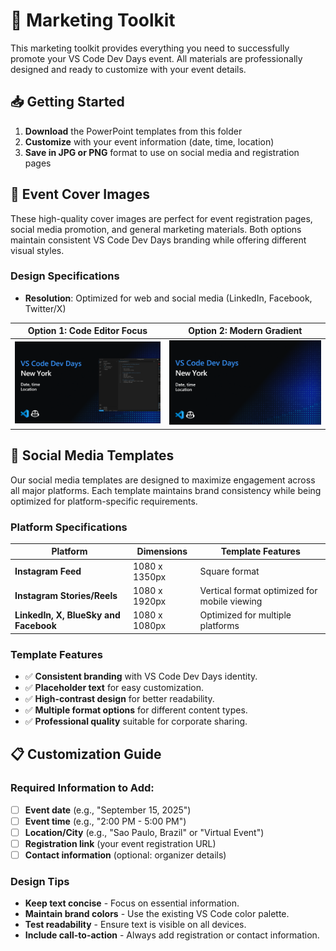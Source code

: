# 📣 Marketing Toolkit

This marketing toolkit provides everything you need to successfully promote your VS Code Dev Days event. All materials are professionally designed and ready to customize with your event details.

## 📥 Getting Started

1. **Download** the PowerPoint templates from this folder
2. **Customize** with your event information (date, time, location)
3. **Save in JPG or PNG** format to use on social media and registration pages

## 🎨 Event Cover Images

These high-quality cover images are perfect for event registration pages, social media promotion, and general marketing materials. Both options maintain consistent VS Code Dev Days branding while offering different visual styles.

### Design Specifications

- **Resolution**: Optimized for web and social media (LinkedIn, Facebook, Twitter/X)

| Option 1: Code Editor Focus                | Option 2: Modern Gradient                  |
|---------------------------------------------|---------------------------------------------|
| ![Promotional graphic for "VS Code Dev Days" in New York, featuring placeholder text for date, time, and location. On the right, there's a screenshot of Visual Studio Code with a markdown file titled "functionsJournal.md" open. Visual Studio Code and GitHub logos appear in the bottom left corner.](../assets/sample-event-cover-01.png) | ![Promotional banner for "VS Code Dev Days" in New York, displaying placeholder text for date, time, and location. The background is dark with a blue binary code gradient on the right, and the VS Code and GitHub logos appear in the bottom left corner.](../assets/sample-event-cover-02.png) |

## 📱 Social Media Templates

Our social media templates are designed to maximize engagement across all major platforms. Each template maintains brand consistency while being optimized for platform-specific requirements.

### Platform Specifications

| Platform | Dimensions | Template Features |
|----------|------------|-------------------|
| **Instagram Feed** | 1080 x 1350px | Square format |
| **Instagram Stories/Reels** | 1080 x 1920px | Vertical format optimized for mobile viewing |
| **LinkedIn, X, BlueSky and Facebook** | 1080 x 1080px | Optimized for multiple platforms |

### Template Features

- ✅ **Consistent branding** with VS Code Dev Days identity.
- ✅ **Placeholder text** for easy customization.
- ✅ **High-contrast design** for better readability.
- ✅ **Multiple format options** for different content types.
- ✅ **Professional quality** suitable for corporate sharing.

## 📋 Customization Guide

### Required Information to Add:

- [ ] **Event date** (e.g., "September 15, 2025")
- [ ] **Event time** (e.g., "2:00 PM - 5:00 PM")
- [ ] **Location/City** (e.g., "Sao Paulo, Brazil" or "Virtual Event")
- [ ] **Registration link** (your event registration URL)
- [ ] **Contact information** (optional: organizer details)

### Design Tips

- **Keep text concise** - Focus on essential information.
- **Maintain brand colors** - Use the existing VS Code color palette.
- **Test readability** - Ensure text is visible on all devices.
- **Include call-to-action** - Always add registration or contact information.
